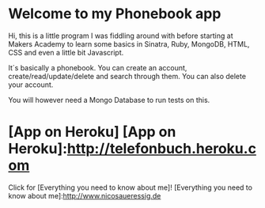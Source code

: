Welcome to my Phonebook app
===

Hi, this is a little program I was fiddling around with before starting at Makers Academy to learn some basics in  Sinatra, Ruby, MongoDB, HTML, CSS and even a little bit Javascript.

It´s basically a phonebook. You can create an account, create/read/update/delete and search through them. You can also delete your account.

You will however need a Mongo Database to run tests on this.

[App on Heroku]
[App on Heroku]:http://telefonbuch.heroku.com
===

Click for [Everything you need to know about me]!
[Everything you need to know about me]:http://www.nicosaueressig.de
